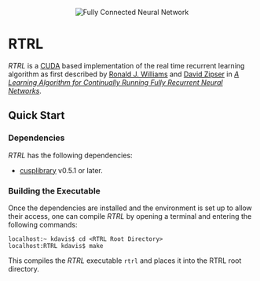 <p align="center">
  <img src="https://github.com/kdavis-mozilla/RTRL/blob/master/doc/RTRL.gif" alt="Fully Connected Neural Network"/>
</p>

# RTRL

*RTRL* is a [CUDA](http://en.wikipedia.org/wiki/CUDA) based implementation of the real time recurrent learning algorithm as first described by [Ronald J. Williams](http://www.ccs.neu.edu/home/rjw/) and [David Zipser](http://www.cogsci.ucsd.edu/~zipser/) in *[A Learning Algorithm for Continually Running Fully Recurrent Neural Networks](http://www.mitpressjournals.org/doi/abs/10.1162/neco.1989.1.2.270#.VV2rBaKX2Aw)*.

## Quick Start

### Dependencies

*RTRL* has the following dependencies:

* [cusplibrary](https://github.com/cusplibrary/cusplibrary) v0.5.1 or later.

### Building the Executable

Once the dependencies are installed and the environment is set up to allow their access, one can compile *RTRL* by opening a terminal and entering the following commands:

```
localhost:~ kdavis$ cd <RTRL Root Directory>
localhost:RTRL kdavis$ make
```

This compiles the *RTRL* executable `rtrl` and places it into the RTRL root directory.
